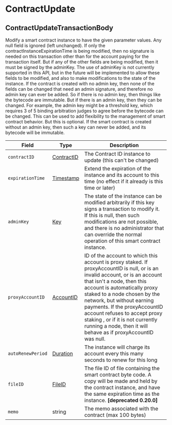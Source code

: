 # ContractUpdate

## ContractUpdateTransactionBody

Modify a smart contract instance to have the given parameter values. Any null field is ignored (left unchanged). If only the contractInstanceExpirationTime is being modified, then no signature is needed on this transaction other than for the account paying for the transaction itself. But if any of the other fields are being modified, then it must be signed by the adminKey. The use of adminKey is not currently supported in this API, but in the future will be implemented to allow these fields to be modified, and also to make modifications to the state of the instance. If the contract is created with no admin key, then none of the fields can be changed that need an admin signature, and therefore no admin key can ever be added. So if there is no admin key, then things like the bytecode are immutable. But if there is an admin key, then they can be changed. For example, the admin key might be a threshold key, which requires 3 of 5 binding arbitration judges to agree before the bytecode can be changed. This can be used to add flexibility to the management of smart contract behavior. But this is optional. If the smart contract is created without an admin key, then such a key can never be added, and its bytecode will be immutable.

| Field             | Type                                                 | Description                                                                                                                                                                                                                                                                                                                                                                                                                   |
| ----------------- | ---------------------------------------------------- | ----------------------------------------------------------------------------------------------------------------------------------------------------------------------------------------------------------------------------------------------------------------------------------------------------------------------------------------------------------------------------------------------------------------------------- |
| `contractID`      | [ContractID](../basic-types/contractid.md)           | The Contract ID instance to update (this can't be changed)                                                                                                                                                                                                                                                                                                                                                                    |
| `expirationTime`  | [Timestamp](../miscellaneous/timestamp.md#timestamp) | Extend the expiration of the instance and its account to this time (no effect if it already is this time or later)                                                                                                                                                                                                                                                                                                            |
| `adminKey`        | [Key](broken-reference)                              | The state of the instance can be modified arbitrarily if this key signs a transaction to modify it. If this is null, then such modifications are not possible, and there is no administrator that can override the normal operation of this smart contract instance.                                                                                                                                                          |
| `proxyAccountID`  | [AccountID](../basic-types/accountid.md)             | ID of the account to which this account is proxy staked. If proxyAccountID is null, or is an invalid account, or is an account that isn't a node, then this account is automatically proxy staked to a node chosen by the network, but without earning payments. If the proxyAccountID account refuses to accept proxy staking , or if it is not currently running a node, then it will behave as if proxyAccountID was null. |
| `autoRenewPeriod` | [Duration](../miscellaneous/duration.md)             | The instance will charge its account every this many seconds to renew for this long                                                                                                                                                                                                                                                                                                                                           |
| `fileID`          | [FileID](../basic-types/fileid.md)                   | The file ID of file containing the smart contract byte code. A copy will be made and held by the contract instance, and have the same expiration time as the instance. **\[deprecated 0.20.0]**                                                                                                                                                                                                                               |
| `memo`            | string                                               | The memo associated with the contract (max 100 bytes)                                                                                                                                                                                                                                                                                                                                                                         |
